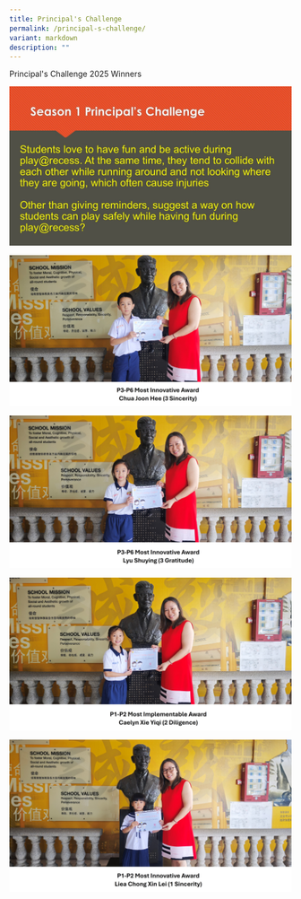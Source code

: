 ```yaml
---
title: Principal's Challenge
permalink: /principal-s-challenge/
variant: markdown
description: ""
---
```

Principal's Challenge 2025 Winners

![](/images/Students%20Voice/Voice00.jpg)

![](/images/Students%20Voice/voice01.jpg)

![](/images/Students%20Voice/voice02.jpg)

![](/images/Students%20Voice/voice03.jpg)

![](/images/Students%20Voice/voice04.jpg)
